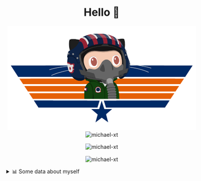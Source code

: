 <h1 align="center">Hello 👋</h1>


<p align="center"><img src="https://raw.githubusercontent.com/Michael-xT/Michael-xT/main/.github/topguntocat.png" width=500>
 <br>
<img src="https://komarev.com/ghpvc/?username=michael-xt&style=for-the-badge" alt="michael-xt" /> 
</p>

<p align="center"><img align="center" src="https://github-readme-stats.vercel.app/api/top-langs/?username=michael-xt&layout=compact&theme=dark&show_icons=true" alt="michael-xt" /></p>
<p align="center"><img align="center" src="https://github-readme-stats.vercel.app/api?username=michael-xt&show_icons=true&theme=dark&show_icons=true" alt="michael-xt" /></p>

<details align="left"><summary>📊 Some data about myself</summary>
<p>

<!--START_SECTION:waka-->
![Code Time](http://img.shields.io/badge/Code%20Time-2%2C232%20hrs%2046%20mins-blue)

**🐱 My GitHub Data** 

> 📦 4.2 MB Used in GitHub's Storage 
 > 
> 🚫 Not Opted to Hire
 > 
> 📜 12 Public Repositories 
 > 
> 🔑 34 Private Repositories 
 > 
📅 **I'm Most Productive on Thursday** 

```text
Monday                   139 commits         ████░░░░░░░░░░░░░░░░░░░░░   16.18 % 
Tuesday                  131 commits         ████░░░░░░░░░░░░░░░░░░░░░   15.25 % 
Wednesday                115 commits         ███░░░░░░░░░░░░░░░░░░░░░░   13.39 % 
Thursday                 186 commits         █████░░░░░░░░░░░░░░░░░░░░   21.65 % 
Friday                   78 commits          ██░░░░░░░░░░░░░░░░░░░░░░░   09.08 % 
Saturday                 108 commits         ███░░░░░░░░░░░░░░░░░░░░░░   12.57 % 
Sunday                   102 commits         ███░░░░░░░░░░░░░░░░░░░░░░   11.87 % 
```


📊 **This Week I Spent My Time On** 

```text
🕑︎ Time Zone: Europe/Bucharest

🔥 Editors: 
VS Code                  35 hrs 34 mins      █████████████████████████   99.94 % 
Visual Studio            1 min               ░░░░░░░░░░░░░░░░░░░░░░░░░   00.06 % 

💻 Operating System: 
Mac                      27 hrs 49 mins      ████████████████████░░░░░   78.16 % 
Windows                  7 hrs 46 mins       █████░░░░░░░░░░░░░░░░░░░░   21.84 % 
```

**Timeline**

![Lines of Code chart](https://raw.githubusercontent.com/Michael-xT/Michael-xT/main/assets/bar_graph.png)


 Last Updated on 05/09/2024 00:53:23 UTC
<!--END_SECTION:waka-->
</p>
